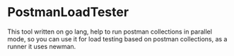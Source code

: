 # PostmanLoadTester
This tool written on go lang, help to run postman collections in parallel mode, so you can use it for load testing based on postman collections, as a runner it uses newman.
